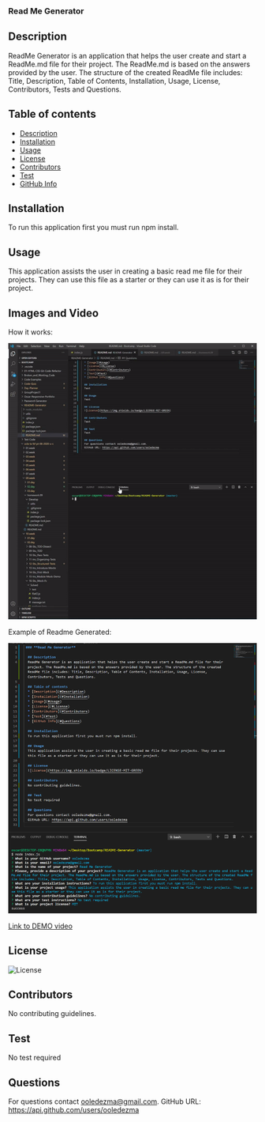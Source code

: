 ### **Read Me Generator**

## Description

ReadMe Generator is an application that helps the user create and start a ReadMe.md file for their project. The ReadMe.md is based on the answers provided by the user. The structure of the created ReadMe file includes: Title, Description, Table of Contents, Installation, Usage, License, Contributors, Tests and Questions.

## Table of contents

- [Description](#Description)
- [Installation](#Installation)
- [Usage](#Usage)
- [License](#License)
- [Contributors](#Contributors)
- [Test](#Test)
- [GitHub Info](#Questions)

## Installation

To run this application first you must run npm install.

## Usage

This application assists the user in creating a basic read me file for their projects. They can use this file as a starter or they can use it as is for their project.

## Images and Video

How it works:

![](Assets/capture.gif)

Example of Readme Generated:

![](Assets/Capture.PNG)

[Link to DEMO video](https://drive.google.com/drive/folders/1Mhrbu4z6NIE_ERAXIgZ5vLZEirzMXRoE?usp=sharing)

## License

![License](https://img.shields.io/badge/LICENSE-MIT-GREEN)

## Contributors

No contributing guidelines.

## Test

No test required

## Questions

For questions contact ooledezma@gmail.com.
GitHub URL: https://api.github.com/users/ooledezma
